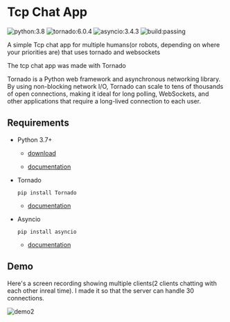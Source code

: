# Tcp Chat App

![python:3.8](https://img.shields.io/badge/python-3.8-blue)
![tornado:6.0.4](https://img.shields.io/badge/tornado-6.0.4-orange)
![asyncio:3.4.3](https://img.shields.io/badge/asyncio-3.4.3-blueviolet)
![build:passing](https://img.shields.io/badge/build-passing-green)

A simple Tcp chat app for multiple humans(or robots, depending on where your priorities are) that uses tornado and websockets

The tcp chat app was made with Tornado

Tornado is a Python web framework and asynchronous networking library. 
By using non-blocking network I/O, Tornado can scale to tens of thousands of open connections, 
making it ideal for long polling, WebSockets, and other applications that require a long-lived connection to each user.

## Requirements

- Python 3.7+ 

    - [download](https://www.python.org/downloads/)
    
    - [documentation](https://docs.python.org/3/)

- Tornado 
   ```
   pip install Tornado
   ```
    - [documentation](https://www.tornadoweb.org/en/stable/)
- Asyncio
  ```
  pip install asyncio
  ```
    - [documentation](https://pypi.org/project/asyncio/)


## Demo

 Here's a screen recording showing multiple clients(2 clients chatting with each other inreal time). I made it so that the server can handle 30 connections.
 
![demo2](https://user-images.githubusercontent.com/39020723/80954532-3a764980-8e06-11ea-8427-af721225031f.gif)

